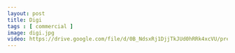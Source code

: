 ```yaml
---
layout: post
title: Digi
tags : [ commercial ]
image: digi.jpg
video: https://drive.google.com/file/d/0B_NdsxRj1DjjTkJUd0hRRk4xcVU/preview
---
```

